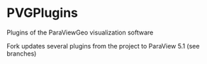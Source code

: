 # PVGPlugins
Plugins of the ParaViewGeo visualization software

Fork updates several plugins from the project to ParaView 5.1 (see branches)
